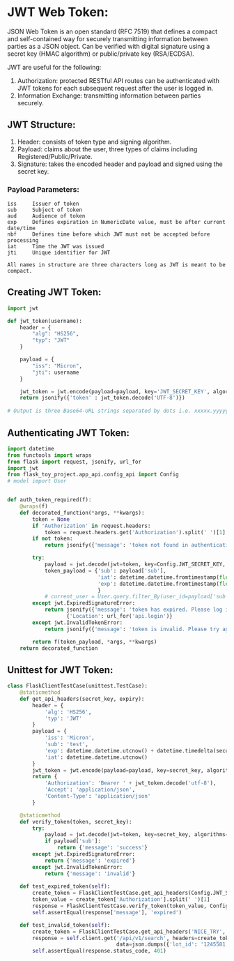 # JWT Web Token:
JSON Web Token is an open standard (RFC 7519) that defines a compact and self-contained way for securely transmitting information 
between parties as a JSON object. Can be verified with digital signature using a secret key (HMAC algorithm) or public/private key (RSA/ECDSA).

JWT are useful for the following:
1) Authorization: protected RESTful API routes can be authenticated with JWT tokens for each subsequent request after the user is logged in.
2) Information Exchange: transmitting information between parties securely.

## JWT Structure:
1) Header: consists of token type and signing algorithm.
2) Payload: claims about the user, three types of claims including Registered/Public/Private.
3) Signature: takes the encoded header and payload and signed using the secret key. 

### Payload Parameters:
```
iss     Issuer of token
sub     Subject of token
aud     Audience of token
exp     Defines expiration in NumericDate value, must be after current date/time
nbf     Defines time before which JWT must not be accepted before processing
iat     Time the JWT was issued
jti     Unique identifier for JWT

All names in structure are three characters long as JWT is meant to be compact.
```
## Creating JWT Token:
```python
import jwt

def jwt_token(username):
    header = {
        "alg": "HS256",
        "typ": "JWT"
    }

    payload = {
        "iss": "Micron",
        "jti": username
    }

    jwt_token = jwt.encode(payload=payload, key='JWT_SECRET_KEY', algorithm=' HS256', headers=header)
    return jsonify({'token' : jwt_token.decode('UTF-8')})
    
# Output is three Base64-URL strings separated by dots i.e. xxxxx.yyyyy.zzzzzzz
```
## Authenticating JWT Token:
```python
import datetime
from functools import wraps
from flask import request, jsonify, url_for
import jwt
from flask_toy_project.app_api.config_api import Config
# model import User


def auth_token_required(f):
    @wraps(f)
    def decorated_function(*args, **kwargs):
        token = None
        if 'Authorization' in request.headers:
            token = request.headers.get('Authorization').split(' ')[1]
        if not token:
            return jsonify({'message': 'token not found in authentication header'}), 401

        try:
            payload = jwt.decode(jwt=token, key=Config.JWT_SECRET_KEY, algorithms='HS256')
            token_payload = {'sub': payload['sub'],
                             'iat': datetime.datetime.fromtimestamp(float(payload['iat'])),
                             'exp': datetime.datetime.fromtimestamp(float(payload['exp']))
                             }
            # current_user = User.query.filter_By(user_id=payload['sub']).first()   additional functionality
        except jwt.ExpiredSignatureError:
            return jsonify({'message': 'token has expired. Please log in again'}), 401, \
                   {'Location': url_for('api.login')}
        except jwt.InvalidTokenError:
            return jsonify({'message': 'token is invalid. Please try again'}), 401

        return f(token_payload, *args, **kwargs)
    return decorated_function

```
## Unittest for JWT Token:
```python
class FlaskClientTestCase(unittest.TestCase):
    @staticmethod
    def get_api_headers(secret_key, expiry):
        header = {
            'alg': 'HS256',
            'typ': 'JWT'
        }
        payload = {
            'iss': 'Micron',
            'sub': 'test',
            'exp': datetime.datetime.utcnow() + datetime.timedelta(seconds=expiry),
            'iat': datetime.datetime.utcnow()
        }
        jwt_token = jwt.encode(payload=payload, key=secret_key, algorithm='HS256', headers=header)
        return {
            'Authorization': 'Bearer ' + jwt_token.decode('utf-8'),
            'Accept': 'application/json',
            'Content-Type': 'application/json'
        }

    @staticmethod
    def verify_token(token, secret_key):
        try:
            payload = jwt.decode(jwt=token, key=secret_key, algorithms='HS256')
            if payload['sub']:
                return {'message': 'success'}
        except jwt.ExpiredSignatureError:
            return {'message': 'expired'}
        except jwt.InvalidTokenError:
            return {'message': 'invalid'}
            
    def test_expired_token(self):
        create_token = FlaskClientTestCase.get_api_headers(Config.JWT_SECRET_KEY, -60)
        token_value = create_token['Authorization'].split(' ')[1]
        response = FlaskClientTestCase.verify_token(token_value, Config.JWT_SECRET_KEY)
        self.assertEqual(response['message'], 'expired')

    def test_invalid_token(self):
        create_token = FlaskClientTestCase.get_api_headers('NICE_TRY', 60)
        response = self.client.get('/api/v1/search', headers=create_token,
                                   data=json.dumps({'lot_id': '1245581.007'}))
        self.assertEqual(response.status_code, 401)
```
